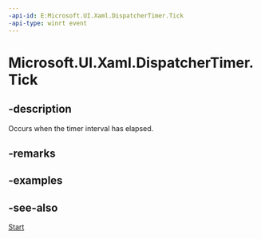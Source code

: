 ```yaml
---
-api-id: E:Microsoft.UI.Xaml.DispatcherTimer.Tick
-api-type: winrt event
---
```


<!-- Event syntax
public event Windows.Foundation.EventHandler Tick<object>
-->

# Microsoft.UI.Xaml.DispatcherTimer.Tick

## -description
Occurs when the timer interval has elapsed.

## -remarks

## -examples

## -see-also
[Start](dispatchertimer_start_1587696324.md)
